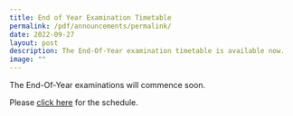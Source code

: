 ```yaml
---
title: End of Year Examination Timetable
permalink: /pdf/announcements/permalink/
date: 2022-09-27
layout: post
description: The End-Of-Year examination timetable is available now.
image: ""
---
```


<p>The End-Of-Year examinations will commence soon.</p>
<p>Please <a href="https://drive.google.com/drive/folders/1EK1x0gT2hee9ZNRCuI9C7FAkcW-D-a60?usp=sharing">click here</a> for the schedule.